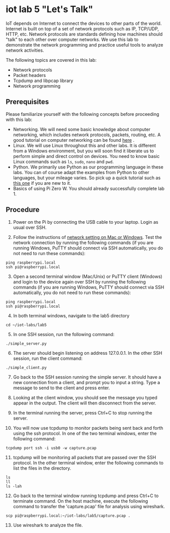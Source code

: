 # iot lab 5 "Let's Talk"

IoT depends on Internet to connect the devices to other parts of the world. Internet is built on top of a set of network protocols such as IP, TCP/UDP, HTTP, etc. Network protocols are standards defining how machines should "talk" to each other over computer networks. We use this lab to demonstrate the network programming and practice useful tools to analyze network activities.         

The following topics are covered in this lab:
* Network protocols
* Packet headers
* Tcpdump and libpcap library
* Network programming

## Prerequisites

Please familiarize yourself with the following concepts before proceeding with this lab:
* Networking. We will need some basic knowledge about computer networking, which includes network protocols, packets, routing, etc. A good tutorial on computer networking can be found [here](http://www.steves-internet-guide.com/basic-networking-course/) .
* Linux. We will use Linux throughout this and other labs. It is different from a Windows environment, but you will soon find it liberate us to perform simple and direct control on devices. You need to know basic Linux commands such as ```ls```, ```sudo```, ```nano``` and ```pwd```.
* Python. We primarily use Python as our programming language in these labs. You can of course adapt the examples from Python to other languages, but your mileage varies. So pick up a quick tutorial such as [this one](https://www.learnpython.org) if you are new to it.
* Basics of using Pi Zero W. You should already successfully complete lab 1.

## Procedure

1. Power on the Pi by connecting the USB cable to your laptop. Login as usual over SSH.

2. Follow the instructions of [network setting on Mac or Windows](https://learn.adafruit.com/turning-your-raspberry-pi-zero-into-a-usb-gadget/ethernet-gadget). Test the network connection by running the following commands (if you are running Windows, PuTTY should connect via SSH automatically, you do not need to run these commands): 
```
ping raspberrypi.local 
ssh pi@raspberrypi.local
```

3. Open a second terminal window (Mac/Unix) or PuTTY client (Windows) and login to the device again over SSH by running the following commands (if you are running Windows, PuTTY should connect via SSH automatically, you do not need to run these commands):
```
ping raspberrypi.local
ssh pi@raspberrypi.local
```

4. In both terminal windows, navigate to the lab5 directory
```
cd ~/iot-labs/lab5
```

5. In one SSH session, run the following command:
```
./simple_server.py
```

6. The server should begin listening on address 127.0.0.1. In the other SSH session, run the client command:
```
./simple_client.py
```

7. Go back to the SSH session running the simple server. It should have a new connection from a client, and prompt you to input a string. Type a message to send to the client and press enter.

8. Looking at the client window, you should see the message you typed appear in the output. The client will then disconnect from the server.

9. In the terminal running the server, press Ctrl+C to stop running the server.

10. You will now use tcpdump to monitor packets being sent back and forth using the ssh protocol. In one of the two terminal windows, enter the following command:
```
tcpdump port ssh -i usb0 -w capture.pcap
```

11. tcpdump will be monitoring all packets that are passed over the SSH protocol. In the other terminal window, enter the following commands to list the files in the directory.
```
ls
ll
ls -lah
```

12. Go back to the terminal window running tcpdump and press Ctrl+C to terminate command. On the host machine, execute the following command to transfer the 'capture.pcap' file for analysis using wireshark.
```
scp pi@raspberrypi.local:~/iot-labs/lab5/capture.pcap .
```

13. Use wireshark to analyze the file.
